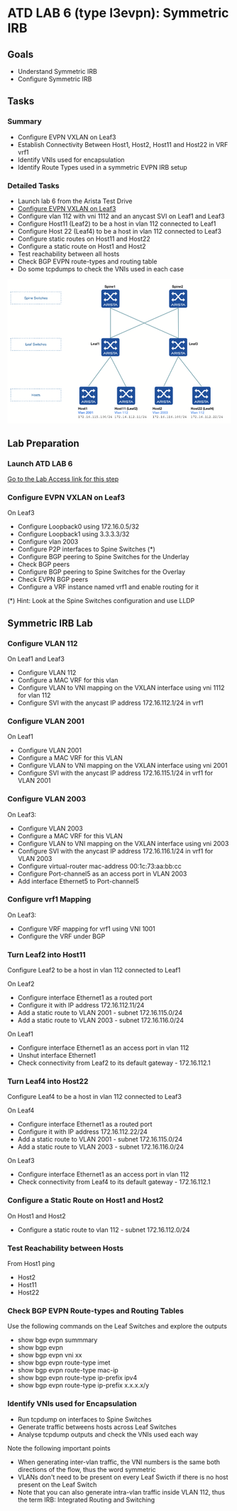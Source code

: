 # ATD LAB 6 (type l3evpn): Symmetric IRB

## Goals

- Understand Symmetric IRB
- Configure Symmetric IRB

## Tasks

### Summary

- Configure EVPN VXLAN on Leaf3
- Establish Connectivity Between Host1, Host2, Host11 and Host22 in VRF vrf1
- Identify VNIs used for encapsulation
- Identify Route Types used in a symmetric EVPN IRB setup

### Detailed Tasks

- Launch lab 6 from the Arista Test Drive
- [Configure EVPN VXLAN on Leaf3](#configure&#32;EVPN&#32;VXLAN&#32;on&#32;Leaf3)
- Configure vlan 112 with vni 1112 and an anycast SVI on Leaf1 and Leaf3
- Configure Host11 (Leaf2) to be a host in vlan 112 connected to Leaf1
- Configure Host 22 (Leaf4) to be a host in vlan 112 connected to Leaf3
- Configure static routes on Host11 and Host22
- Configure a static route on Host1 and Host2
- Test reachability between all hosts
- Check BGP EVPN route-types and routing table
- Do some tcpdumps to check the VNIs used in each case

![Lab Diagram](lab-diagram.jpg)

## Lab Preparation

### Launch ATD LAB 6

[Go to the Lab Access link for this step](../Lab&#32;Access)

### Configure EVPN VXLAN on Leaf3

On Leaf3

- Configure Loopback0 using 172.16.0.5/32
- Configure Loopback1 using 3.3.3.3/32
- Configure vlan 2003
- Configure P2P interfaces to Spine Switches (*)
- Configure BGP peering to Spine Switches for the Underlay
- Check BGP peers
- Configure BGP peering to Spine Switches for the Overlay
- Check EVPN BGP peers
- Configure a VRF instance named vrf1 and enable routing for it

(*) Hint: Look at the Spine Switches configuration and use LLDP

## Symmetric IRB Lab

### Configure VLAN 112

On Leaf1 and Leaf3
- Configure VLAN 112 
- Configure a MAC VRF for this vlan
- Configure VLAN to VNI mapping on the VXLAN interface using vni 1112 for vlan 112
- Configure SVI with the anycast IP address 172.16.112.1/24 in vrf1

### Configure VLAN 2001

On Leaf1

- Configure VLAN 2001
- Configure a MAC VRF for this VLAN
- Configure VLAN to VNI mapping on the VXLAN interface using vni 2001
- Configure SVI with the anycast IP address 172.16.115.1/24 in vrf1 for VLAN 2001

### Configure VLAN 2003

On Leaf3:

- Configure VLAN 2003
- Configure a MAC VRF for this VLAN
- Configure VLAN to VNI mapping on the VXLAN interface using vni 2003
- Configure SVI with the anycast IP address 172.16.116.1/24 in vrf1 for VLAN 2003
- Configure virtual-router mac-address 00:1c:73:aa:bb:cc
- Configure Port-channel5 as an access port in VLAN 2003
- Add interface Ethernet5 to Port-channel5

### Configure vrf1 Mapping

On Leaf3:

- Configure VRF mapping for vrf1 using VNI 1001
- Configure the VRF under BGP

### Turn Leaf2 into Host11

Configure Leaf2 to be a host in vlan 112 connected to Leaf1

On Leaf2

- Configure interface Ethernet1 as a routed port
- Configure it with IP address 172.16.112.11/24
- Add a static route to VLAN 2001 - subnet 172.16.115.0/24
- Add a static route to VLAN 2003 - subnet 172.16.116.0/24

On Leaf1

- Configure interface Ethernet1 as an access port in vlan 112
- Unshut interface Ethernet1
- Check connectivity from Leaf2 to its default gateway - 172.16.112.1

### Turn Leaf4 into Host22

Configure Leaf4 to be a host in vlan 112 connected to Leaf3

On Leaf4

- Configure interface Ethernet1 as a routed port
- Configure it with IP address 172.16.112.22/24
- Add a static route to VLAN 2001 - subnet 172.16.115.0/24
- Add a static route to VLAN 2003 - subnet 172.16.116.0/24

On Leaf3

- Configure interface Ethernet1 as an access port in vlan 112
- Check connectivity from Leaf4 to its default gateway - 172.16.112.1

### Configure a Static Route on Host1 and Host2

On Host1 and Host2

- Configure a static route to vlan 112 - subnet 172.16.112.0/24

### Test Reachability between Hosts

From Host1 ping

- Host2
- Host11
- Host22

### Check BGP EVPN Route-types and Routing Tables

Use the following commands on the Leaf Switches and explore the outputs

- show bgp evpn summmary
- show bgp evpn
- show bgp evpn vni xx
- show bgp evpn route-type imet
- show bgp evpn route-type mac-ip
- show bgp evpn route-type ip-prefix ipv4
- show bgp evpn route-type ip-prefix x.x.x.x/y

### Identify VNIs used for Encapsulation

- Run tcpdump on interfaces to Spine Switches
- Generate traffic betweens hosts across Leaf Switches
- Analyse tcpdump outputs and check the VNIs used each way

Note the following important points

- When generating inter-vlan traffic, the VNI numbers is the same both directions of the flow, thus the word symmetric
- VLANs don't need to be present on every Leaf Swicth if there is no host present on the Leaf Switch
- Note that you can also generate intra-vlan traffic inside VLAN 112, thus the term IRB: Integrated Routing and Switching
